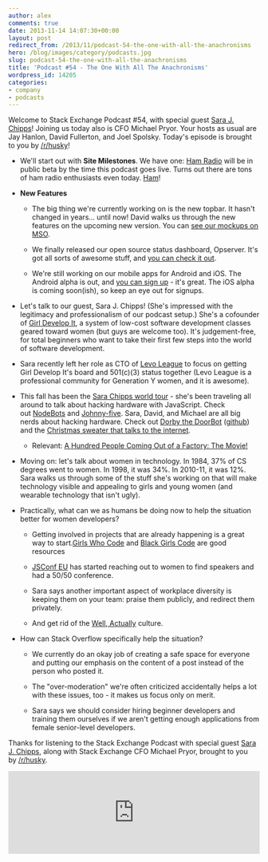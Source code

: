 ```yaml
---
author: alex
comments: true
date: 2013-11-14 14:07:30+00:00
layout: post
redirect_from: /2013/11/podcast-54-the-one-with-all-the-anachronisms
hero: /blog/images/category/podcasts.jpg
slug: podcast-54-the-one-with-all-the-anachronisms
title: 'Podcast #54 - The One With All The Anachronisms'
wordpress_id: 14205
categories:
- company
- podcasts
---
```


Welcome to Stack Exchange Podcast #54, with special guest [Sara J. Chipps](http://sarajchipps.com/)! Joining us today also is CFO Michael Pryor. Your hosts as usual are Jay Hanlon, David Fullerton, and Joel Spolsky. Today's episode is brought to you by [/r/husky](http://reddit.com/r/husky)!



	
  * We'll start out with **Site Milestones**. We have one: [Ham Radio](http://ham.stackexchange.com/?utm_source=seblog&utm_medium=link&utm_campaign=podcast&utm_content=podcast54) will be in public beta by the time this podcast goes live. Turns out there are tons of ham radio enthusiasts even today. [Ham](http://media.tumblr.com/tumblr_mc58hpTHQ81qiau0f.gif)!

	
  * **New Features**

	
    * The big thing we're currently working on is the new topbar. It hasn't changed in years... until now! David walks us through the new features on the upcoming new version. You can [see our mockups on MSO](http://meta.stackoverflow.com/questions/198613/feedback-request-new-top-bar-and-multicollider-redesign?utm_source=seblog&utm_medium=link&utm_campaign=podcast&utm_content=podcast54).

	
    * We finally released our open source status dashboard, Opserver. It's got all sorts of awesome stuff, and [you can check it out](https://github.com/opserver/Opserver).

	
    * We're still working on our mobile apps for Android and iOS. The Android alpha is out, and [you can sign up](http://meta.stackoverflow.com/questions/190200/help-us-test-the-alpha-version-of-our-android-app?utm_source=seblog&utm_medium=link&utm_campaign=podcast&utm_content=podcast54) - it's great. The iOS alpha is coming soon(ish), so keep an eye out for signups.




	
  * Let's talk to our guest, Sara J. Chipps! (She's impressed with the legitimacy and professionalism of our podcast setup.) She's a cofounder of [Girl Develop It](http://www.girldevelopit.com/), a system of low-cost software development classes geared toward women (but guys are welcome too). It's judgement-free, for total beginners who want to take their first few steps into the world of software development.

	
  * Sara recently left her role as CTO of [Levo League](http://www.levo.com/) to focus on getting Girl Develop It's board and 501(c)(3) status together (Levo League is a professional community for Generation Y women, and it is awesome).

	
  * This fall has been the [Sara Chipps world tour](http://sarajchipps.com/speaking) - she's been traveling all around to talk about hacking hardware with JavaScript. Check out [NodeBots](http://nodebots.io/) and [Johnny-five](https://github.com/rwaldron/johnny-five). Sara, David, and Michael are all big nerds about hacking hardware. Check out [Dorby the DoorBot](http://rbrtr.com/post/44142337865/dorby-the-doorbot) ([github](https://github.com/LevoLeague/dorby)) and the [Christmas sweater that talks to the internet](http://developers.levoleague.com/post/39445070833/open-sourcing-our-arduino-powered-christmas-sweater).

	
    * Relevant: [A Hundred People Coming Out of a Factory: The Movie!](http://www.youtube.com/watch?v=OYpKZx090UE)




	
  * Moving on: let's talk about women in technology. In 1984, 37% of CS degrees went to women. In 1998, it was 34%. In 2010-11, it was 12%.  Sara walks us through some of the stuff she's working on that will make technology visible and appealing to girls and young women (and wearable technology that isn't ugly).

	
  * Practically, what can we as humans be doing now to help the situation better for women developers?

	
    * Getting involved in projects that are already happening is a great way to start.[Girls Who Code](http://www.girlswhocode.com/) and [Black Girls Code](http://www.blackgirlscode.com/) are good resources

	
    * [JSConf EU](http://2013.jsconf.eu/) has started reaching out to women to find speakers and had a 50/50 conference.

	
    * Sara says another important aspect of workplace diversity is keeping them on your team: praise them publicly, and redirect them privately.

	
    * And get rid of the [Well, Actually](http://tirania.org/blog/archive/2011/Feb-17.html) culture.




	
  * How can Stack Overflow specifically help the situation?

	
    * We currently do an okay job of creating a safe space for everyone and putting our emphasis on the content of a post instead of the person who posted it.

	
    * The "over-moderation" we're often criticized accidentally helps a lot with these issues, too - it makes us focus only on merit.

	
    * Sara says we should consider hiring beginner developers and training them ourselves if we aren't getting enough applications from female senior-level developers.





Thanks for listening to the Stack Exchange Podcast with special guest [Sara J. Chipps](http://twitter.com/sarajchipps), along with Stack Exchange CFO Michael Pryor, brought to you by [/r/husky](http://reddit.com/r/husky).


<iframe src="https://w.soundcloud.com/player/?url=https%3A//api.soundcloud.com/tracks/120103057" height="166" width="100%" frameborder="no" scrolling="no"></iframe></p>
